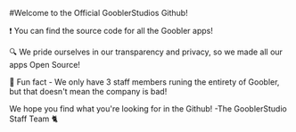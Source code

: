 #Welcome to the Official GooblerStudios Github!

❗ You can find the source code for all the Goobler apps!

🔍 We pride ourselves in our transparency and privacy, so we made all our apps Open Source!

🍿 Fun fact - We only have 3 staff members runing the entirety of Goobler, but that doesn't mean the company is bad!

We hope you find what you're looking for in the Github! -The GooblerStudio Staff Team 🐈

<!--

**Here are some ideas to get you started:**

🙋‍♀️ A short introduction - Our organisation is called Goobler Studios, we create apps on the internet that help you with your needs.
👩‍💻 Useful resources - Website URL: [goobler.ga](https://goobler.ga)
🍿 Fun facts - We started off as a company with 2 developers.
🧙 Remember, we do the simple stuff, you relax.
-->

